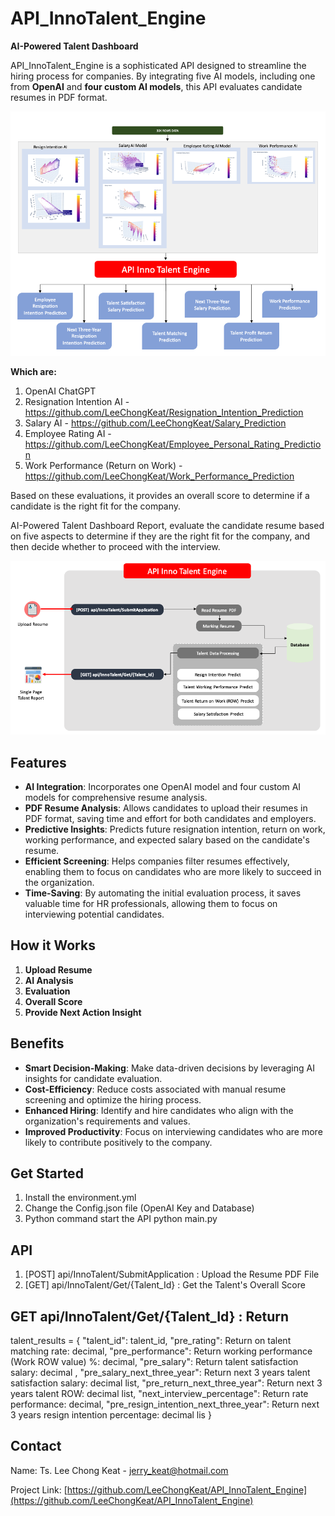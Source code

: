 # API_InnoTalent_Engine

**AI-Powered Talent Dashboard**

API_InnoTalent_Engine is a sophisticated API designed to streamline the hiring process for companies. By integrating five AI models, including one from **OpenAI** and **four custom AI models**, this API evaluates candidate resumes in PDF format. 

![Features](https://github.com/LeeChongKeat/API_InnoTalent_Engine/blob/main/ReadMeImg/features.png)

__Which are:__
1. OpenAI ChatGPT 
2. Resignation Intention AI - https://github.com/LeeChongKeat/Resignation_Intention_Prediction
3. Salary AI - https://github.com/LeeChongKeat/Salary_Prediction
4. Employee Rating AI - https://github.com/LeeChongKeat/Employee_Personal_Rating_Prediction
5. Work Performance (Return on Work) - https://github.com/LeeChongKeat/Work_Performance_Prediction

Based on these evaluations, it provides an overall score to determine if a candidate is the right fit for the company.

AI-Powered Talent Dashboard Report, evaluate the candidate resume based on five aspects to determine if they are the right fit for the company, and then decide whether to proceed with the interview.


![Flow](https://github.com/LeeChongKeat/API_InnoTalent_Engine/blob/main/ReadMeImg/api-flow.png)

## Features
- **AI Integration**: Incorporates one OpenAI model and four custom AI models for comprehensive resume analysis.
- **PDF Resume Analysis**: Allows candidates to upload their resumes in PDF format, saving time and effort for both candidates and employers.
- **Predictive Insights**: Predicts future resignation intention, return on work, working performance, and expected salary based on the candidate's resume.
- **Efficient Screening**: Helps companies filter resumes effectively, enabling them to focus on candidates who are more likely to succeed in the organization.
- **Time-Saving**: By automating the initial evaluation process, it saves valuable time for HR professionals, allowing them to focus on interviewing potential candidates.


## How it Works
1. **Upload Resume**
2. **AI Analysis**
3. **Evaluation**
4. **Overall Score**
5. **Provide Next Action Insight**


## Benefits
- **Smart Decision-Making**: Make data-driven decisions by leveraging AI insights for candidate evaluation.
- **Cost-Efficiency**: Reduce costs associated with manual resume screening and optimize the hiring process.
- **Enhanced Hiring**: Identify and hire candidates who align with the organization's requirements and values.
- **Improved Productivity**: Focus on interviewing candidates who are more likely to contribute positively to the company.


## Get Started
1. Install the environment.yml
2. Change the Config.json file (OpenAI Key and Database)
3. Python command start the API python main.py


## API
1. [POST] api/InnoTalent/SubmitApplication : Upload the Resume PDF File
2. [GET] api/InnoTalent/Get/{Talent_Id} : Get the Talent's Overall Score


## GET api/InnoTalent/Get/{Talent_Id} : Return
talent_results = {
        "talent_id": talent_id,
        "pre_rating": Return on talent matching rate: decimal,
        "pre_performance": Return working performance (Work ROW value) %: decimal,
        "pre_salary": Return talent satisfaction salary: decimal ,
        "pre_salary_next_three_year": Return next 3 years talent satisfaction salary: decimal list,
        "pre_return_next_three_year": Return next 3 years talent ROW: decimal list,
        "next_interview_percentage": Return rate performance: decimal,
        "pre_resign_intention_next_three_year": Return next 3 years resign intention percentage: decimal lis
    }

## Contact
Name: Ts. Lee Chong Keat - jerry_keat@hotmail.com

Project Link: [https://github.com/LeeChongKeat/API_InnoTalent_Engine](https://github.com/LeeChongKeat/API_InnoTalent_Engine)


